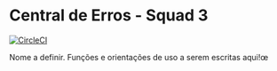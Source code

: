 # Central de Erros - Squad 3
[![CircleCI](https://circleci.com/gh/codenation-dev/squad-3-ad-java-dbserver-1/tree/master.svg?style=svg)](https://circleci.com/gh/codenation-dev/squad-3-ad-java-dbserver-1/tree/master)

Nome a definir.
Funções e orientações de uso a serem escritas aqui!œ